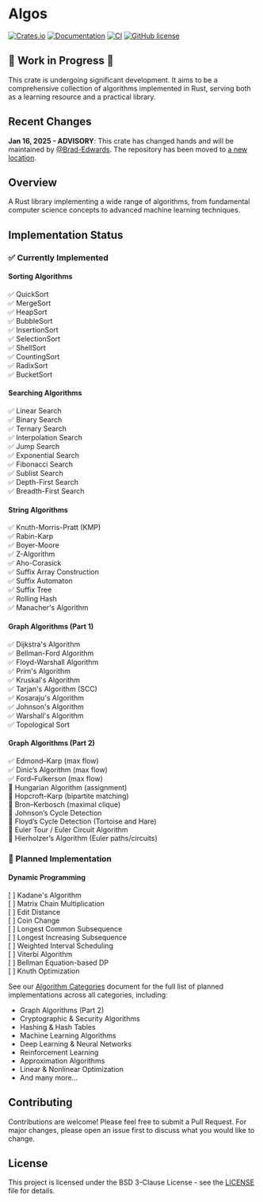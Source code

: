 # Algos

[![Crates.io](https://img.shields.io/crates/v/algos.svg)](https://crates.io/crates/algos)
[![Documentation](https://docs.rs/algos/badge.svg)](https://docs.rs/algos)
[![CI](https://github.com/Brad-Edwards/algos/actions/workflows/ci.yml/badge.svg)](https://github.com/Brad-Edwards/algos/actions/workflows/ci.yml)
[![GitHub license](https://img.shields.io/github/license/Brad-Edwards/algos.svg)](https://github.com/Brad-Edwards/algos/blob/master/LICENSE)

## 🚧 Work in Progress 🚧

This crate is undergoing significant development. It aims to be a comprehensive collection of algorithms implemented in Rust, serving both as a learning resource and a practical library.

## Recent Changes

**Jan 16, 2025 - ADVISORY**: This crate has changed hands and will be maintained by [@Brad-Edwards](https://github.com/Brad-Edwards). The repository has been moved to [a new location](https://github.com/Brad-Edwards/algos).

## Overview

A Rust library implementing a wide range of algorithms, from fundamental computer science concepts to advanced machine learning techniques.

## Implementation Status

### ✅ Currently Implemented

#### Sorting Algorithms

✅ QuickSort  
✅ MergeSort  
✅ HeapSort  
✅ BubbleSort  
✅ InsertionSort  
✅ SelectionSort  
✅ ShellSort  
✅ CountingSort  
✅ RadixSort  
✅ BucketSort  

#### Searching Algorithms

✅ Linear Search  
✅ Binary Search  
✅ Ternary Search  
✅ Interpolation Search  
✅ Jump Search  
✅ Exponential Search  
✅ Fibonacci Search  
✅ Sublist Search  
✅ Depth-First Search  
✅ Breadth-First Search  

#### String Algorithms

✅ Knuth-Morris-Pratt (KMP)  
✅ Rabin-Karp  
✅ Boyer-Moore  
✅ Z-Algorithm  
✅ Aho-Corasick  
✅ Suffix Array Construction  
✅ Suffix Automaton  
✅ Suffix Tree  
✅ Rolling Hash  
✅ Manacher's Algorithm  

#### Graph Algorithms (Part 1)

✅ Dijkstra's Algorithm  
✅ Bellman-Ford Algorithm  
✅ Floyd-Warshall Algorithm  
✅ Prim's Algorithm  
✅ Kruskal's Algorithm  
✅ Tarjan's Algorithm (SCC)  
✅ Kosaraju's Algorithm  
✅ Johnson's Algorithm  
✅ Warshall's Algorithm  
✅ Topological Sort  

#### Graph Algorithms (Part 2)

✅ Edmond–Karp (max flow)  
✅ Dinic’s Algorithm (max flow)  
✅ Ford–Fulkerson (max flow)  
🚧 Hungarian Algorithm (assignment)  
🚧 Hopcroft–Karp (bipartite matching)  
🚧 Bron–Kerbosch (maximal clique)  
🚧 Johnson’s Cycle Detection  
🚧 Floyd’s Cycle Detection (Tortoise and Hare)  
🚧 Euler Tour / Euler Circuit Algorithm  
🚧 Hierholzer’s Algorithm (Euler paths/circuits)

### 🚧 Planned Implementation

#### Dynamic Programming

[ ] Kadane's Algorithm  
[ ] Matrix Chain Multiplication  
[ ] Edit Distance  
[ ] Coin Change  
[ ] Longest Common Subsequence  
[ ] Longest Increasing Subsequence  
[ ] Weighted Interval Scheduling  
[ ] Viterbi Algorithm  
[ ] Bellman Equation-based DP  
[ ] Knuth Optimization  

See our [Algorithm Categories](notes/specifications/ALGORITHM-CATEGORIES.md) document for the full list of planned implementations across all categories, including:

- Graph Algorithms (Part 2)
- Cryptographic & Security Algorithms
- Hashing & Hash Tables
- Machine Learning Algorithms
- Deep Learning & Neural Networks
- Reinforcement Learning
- Approximation Algorithms
- Linear & Nonlinear Optimization
- And many more...

## Contributing

Contributions are welcome! Please feel free to submit a Pull Request. For major changes, please open an issue first to discuss what you would like to change.

## License

This project is licensed under the BSD 3-Clause License - see the [LICENSE](LICENSE) file for details.
